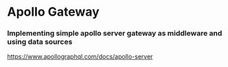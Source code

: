 # Apollo Gateway

### Implementing simple apollo server gateway as middleware and using data sources

https://www.apollographql.com/docs/apollo-server
